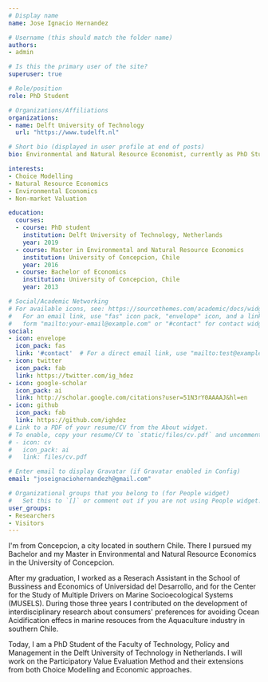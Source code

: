 ```yaml
---
# Display name
name: Jose Ignacio Hernandez

# Username (this should match the folder name)
authors:
- admin

# Is this the primary user of the site?
superuser: true

# Role/position
role: PhD Student

# Organizations/Affiliations
organizations:
- name: Delft University of Technology
  url: "https://www.tudelft.nl"

# Short bio (displayed in user profile at end of posts)
bio: Environmental and Natural Resource Economist, currently as PhD Student at TU Delft. My research interests are focused on choice modelling, applied econometrics and non-market valuation.

interests:
- Choice Modelling
- Natural Resource Economics
- Environmental Economics
- Non-market Valuation

education:
  courses:
  - course: PhD student
    institution: Delft University of Technology, Netherlands
    year: 2019
  - course: Master in Environmental and Natural Resource Economics
    institution: University of Concepcion, Chile
    year: 2016
  - course: Bachelor of Economics
    institution: University of Concepcion, Chile
    year: 2013

# Social/Academic Networking
# For available icons, see: https://sourcethemes.com/academic/docs/widgets/#icons
#   For an email link, use "fas" icon pack, "envelope" icon, and a link in the
#   form "mailto:your-email@example.com" or "#contact" for contact widget.
social:
- icon: envelope
  icon_pack: fas
  link: '#contact'  # For a direct email link, use "mailto:test@example.org".
- icon: twitter
  icon_pack: fab
  link: https://twitter.com/ig_hdez
- icon: google-scholar
  icon_pack: ai
  link: http://scholar.google.com/citations?user=51N3rY0AAAAJ&hl=en
- icon: github
  icon_pack: fab
  link: https://github.com/ighdez
# Link to a PDF of your resume/CV from the About widget.
# To enable, copy your resume/CV to `static/files/cv.pdf` and uncomment the lines below.  
# - icon: cv
#   icon_pack: ai
#   link: files/cv.pdf

# Enter email to display Gravatar (if Gravatar enabled in Config)
email: "joseignaciohernandezh@gmail.com"

# Organizational groups that you belong to (for People widget)
#   Set this to `[]` or comment out if you are not using People widget.  
user_groups:
- Researchers
- Visitors
---
```


I'm from Concepcion, a city located in southern Chile. There I pursued my Bachelor and my Master in Environmental and Natural Resource Economics in the University of Concepcion.

After my graduation, I worked as a Reserach Assistant in the School of Bussiness and Economics of Universidad del Desarrollo, and for the Center for the Study of Multiple Drivers on Marine Socioecological Systems (MUSELS). During those three years I contributed on the development of interdisciplinary research about consumers' preferences for avoiding Ocean Acidification effecs in marine resouces from the Aquaculture industry in southern Chile.

Today, I am a PhD Student of the Faculty of Technology, Policy and Management in the Delft University of Technology in Netherlands. I will work on the Participatory Value Evaluation Method and their extensions from both Choice Modelling and Economic approaches.
